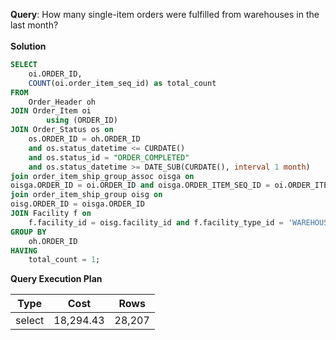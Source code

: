 **Query**: How many single-item orders were fulfilled from warehouses in the last month?<br>
<br>
**Solution**
```sql
SELECT
    oi.ORDER_ID,
    COUNT(oi.order_item_seq_id) as total_count
FROM
    Order_Header oh
JOIN Order_Item oi
        using (ORDER_ID)
JOIN Order_Status os on
    os.ORDER_ID = oh.ORDER_ID
    and os.status_datetime <= CURDATE()
    and os.status_id = "ORDER_COMPLETED"
    and os.status_datetime >= DATE_SUB(CURDATE(), interval 1 month)
join order_item_ship_group_assoc oisga on
oisga.ORDER_ID = oi.ORDER_ID and oisga.ORDER_ITEM_SEQ_ID = oi.ORDER_ITEM_SEQ_ID 
join order_item_ship_group oisg on
oisg.ORDER_ID = oisga.ORDER_ID
JOIN Facility f on
    f.facility_id = oisg.facility_id and f.facility_type_id = 'WAREHOUSE'
GROUP BY
    oh.ORDER_ID
HAVING
    total_count = 1;
```
**Query Execution Plan**

| Type |   Cost  |   Rows |
| --- | --- | --- |
| select | 18,294.43 | 28,207 |
